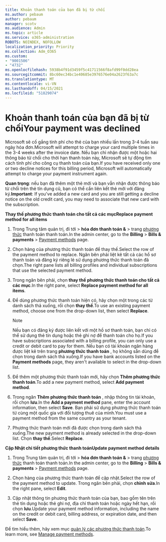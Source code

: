 ```yaml
---
title: Khoản thanh toán của bạn đã bị từ chối
ms.author: pebaum
author: pebaum
manager: scotv
ms.audience: Admin
ms.topic: article
ms.service: o365-administration
ROBOTS: NOINDEX, NOFOLLOW
localization_priority: Priority
ms.collection: Adm_O365
ms.custom:
- "9001506"
- "4732"
ms.openlocfilehash: 5938b4f91d3459f5c41711566f8afd99f0dd28ea
ms.sourcegitcommit: 8bc60ec34bc1e40685e3976576e04a2623f63a7c
ms.translationtype: MT
ms.contentlocale: vi-VN
ms.lasthandoff: 04/15/2021
ms.locfileid: "51829074"
---
```

# <a name="your-payment-was-declined"></a><span data-ttu-id="42dc2-102">Khoản thanh toán của bạn đã bị từ chối</span><span class="sxs-lookup"><span data-stu-id="42dc2-102">Your payment was declined</span></span>

<span data-ttu-id="42dc2-103">Microsoft sẽ cố gắng tính phí cho thẻ của bạn nhiều lần trong 3-4 tuần sau ngày hóa đơn.</span><span class="sxs-lookup"><span data-stu-id="42dc2-103">Microsoft will attempt to charge your card multiple times in the 3-4 weeks after the invoice date.</span></span>  <span data-ttu-id="42dc2-104">Nếu bạn chỉ nhận được một hoặc hai thông báo từ chối cho thời hạn thanh toán này, Microsoft sẽ tự động tìm cách tính phí cho công cụ thanh toán của bạn.</span><span class="sxs-lookup"><span data-stu-id="42dc2-104">If you have received only one or two decline notices for this billing period, Microsoft will automatically attempt to charge your payment instrument again.</span></span>  

<span data-ttu-id="42dc2-105">**Quan trọng**: nếu bạn đã thêm một thẻ mới và bạn vẫn nhận được thông báo từ chối trên thẻ tín dụng cũ, bạn có thể cần liên kết thẻ mới với đăng ký.</span><span class="sxs-lookup"><span data-stu-id="42dc2-105">**Important**: If you've added a new card and you are still getting a decline notice on the old credit card, you may need to associate that new card with the subscription.</span></span>

<span data-ttu-id="42dc2-106">**Thay thế phương thức thanh toán cho tất cả các mục**</span><span class="sxs-lookup"><span data-stu-id="42dc2-106">**Replace payment method for all items**</span></span>

1. <span data-ttu-id="42dc2-107">Trong Trung tâm quản trị, đi tới   >  **hóa đơn thanh toán &**  >  trang [phương thức](https://go.microsoft.com/fwlink/p/?linkid=2018806) thanh toán thanh toán.</span><span class="sxs-lookup"><span data-stu-id="42dc2-107">In the admin center, go to the **Billing** > **Bills & payments** > [Payment methods](https://go.microsoft.com/fwlink/p/?linkid=2018806) page.</span></span>

2. <span data-ttu-id="42dc2-108">Chọn hàng của phương thức thanh toán để thay thế.</span><span class="sxs-lookup"><span data-stu-id="42dc2-108">Select the row of the payment method to replace.</span></span> <span data-ttu-id="42dc2-109">Ngăn bên phải liệt kê tất cả các hồ sơ thanh toán và đăng ký riêng lẻ sử dụng phương thức thanh toán đã chọn.</span><span class="sxs-lookup"><span data-stu-id="42dc2-109">The right pane lists all billing profiles and individual subscriptions that use the selected payment method.</span></span>

3. <span data-ttu-id="42dc2-110">Trong ngăn bên phải, chọn **thay thế phương thức thanh toán cho tất cả các mục**.</span><span class="sxs-lookup"><span data-stu-id="42dc2-110">In the right pane, select **Replace payment method for all items**.</span></span>

4. <span data-ttu-id="42dc2-111">Để dùng phương thức thanh toán hiện có, hãy chọn một trong các từ danh sách thả xuống, rồi chọn **thay thế**.</span><span class="sxs-lookup"><span data-stu-id="42dc2-111">To use an existing payment method, choose one from the drop-down list, then select **Replace**.</span></span>

    > [!NOTE]
    > <span data-ttu-id="42dc2-112">Nếu bạn có đăng ký được liên kết với một hồ sơ thanh toán, bạn chỉ có thể sử dụng thẻ tín dụng hoặc thẻ ghi nợ để thanh toán cho họ.</span><span class="sxs-lookup"><span data-stu-id="42dc2-112">If you have subscriptions associated with a billing profile, you can only use a credit or debit card to pay for them.</span></span> <span data-ttu-id="42dc2-113">Nếu bạn có tài khoản ngân hàng được liệt kê trên trang **phương thức thanh toán** , họ không sẵn dùng để chọn trong danh sách thả xuống.</span><span class="sxs-lookup"><span data-stu-id="42dc2-113">If you have bank accounts listed on the **Payment methods** page, they aren't available to select in the drop-down list.</span></span>

5. <span data-ttu-id="42dc2-114">Để thêm một phương thức thanh toán mới, hãy chọn **Thêm phương thức thanh toán**.</span><span class="sxs-lookup"><span data-stu-id="42dc2-114">To add a new payment method, select **Add payment method**.</span></span>

6. <span data-ttu-id="42dc2-115">Trong ngăn **Thêm phương thức thanh toán** , nhập thông tin tài khoản, rồi chọn **lưu**.</span><span class="sxs-lookup"><span data-stu-id="42dc2-115">In the **Add a payment method** pane, enter the account information, then select **Save**.</span></span> <span data-ttu-id="42dc2-116">Bạn phải sử dụng phương thức thanh toán từ cùng một quốc gia với đối tượng thuê của mình.</span><span class="sxs-lookup"><span data-stu-id="42dc2-116">You must use a payment method from the same country as your tenant.</span></span>

7. <span data-ttu-id="42dc2-117">Phương thức thanh toán mới đã được chọn trong danh sách thả xuống.</span><span class="sxs-lookup"><span data-stu-id="42dc2-117">The new payment method is already selected in the drop-down list.</span></span> <span data-ttu-id="42dc2-118">Chọn **thay thế**.</span><span class="sxs-lookup"><span data-stu-id="42dc2-118">Select **Replace**.</span></span>

<span data-ttu-id="42dc2-119">**Cập Nhật chi tiết phương thức thanh toán**</span><span class="sxs-lookup"><span data-stu-id="42dc2-119">**Update payment method details**</span></span>

1. <span data-ttu-id="42dc2-120">Trong Trung tâm quản trị, đi tới   >  **hóa đơn thanh toán &**  >  trang [phương thức](https://go.microsoft.com/fwlink/p/?linkid=2018806) thanh toán thanh toán.</span><span class="sxs-lookup"><span data-stu-id="42dc2-120">In the admin center, go to the **Billing** > **Bills & payments** > [Payment methods](https://go.microsoft.com/fwlink/p/?linkid=2018806) page.</span></span>

2. <span data-ttu-id="42dc2-121">Chọn hàng của phương thức thanh toán để cập nhật.</span><span class="sxs-lookup"><span data-stu-id="42dc2-121">Select the row of the payment method to update.</span></span> <span data-ttu-id="42dc2-122">Trong ngăn bên phải, chọn **chỉnh sửa**.</span><span class="sxs-lookup"><span data-stu-id="42dc2-122">In the right pane, select **Edit**.</span></span>

3. <span data-ttu-id="42dc2-123">Cập nhật thông tin phương thức thanh toán của bạn, bao gồm tên trên thẻ tín dụng hoặc thẻ ghi nợ, địa chỉ thanh toán hoặc ngày hết hạn, rồi chọn **lưu**.</span><span class="sxs-lookup"><span data-stu-id="42dc2-123">Update your payment method information, including the name on the credit or debit card, billing address, or expiration date, and then select **Save**.</span></span>

<span data-ttu-id="42dc2-124">Để tìm hiểu thêm, hãy xem mục [quản lý các phương thức thanh toán](https://docs.microsoft.com/microsoft-365/commerce/billing-and-payments/manage-payment-methods).</span><span class="sxs-lookup"><span data-stu-id="42dc2-124">To learn more, see [Manage payment methods](https://docs.microsoft.com/microsoft-365/commerce/billing-and-payments/manage-payment-methods).</span></span>